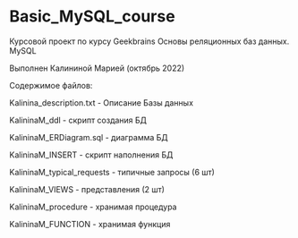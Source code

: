 # Basic_MySQL_course
Курсовой проект по курсу Geekbrains Основы реляционных баз данных. MySQL 

Выполнен Калининой Марией (октябрь 2022)


Содержимое файлов:

Kalinina_description.txt - Описание Базы данных

KalininaM_ddl - скрипт создания БД

KalininaM_ERDiagram.sql - диаграмма БД

KalininaM_INSERT - скрипт  наполнения БД

KalininaM_typical_requests - типичные запросы (6 шт)

KalininaM_VIEWS - представления (2 шт)

KalininaM_procedure - хранимая процедура

KalininaM_FUNCTION - хранимая функция
